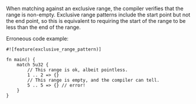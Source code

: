 When matching against an exclusive range, the compiler verifies that the range
is non-empty. Exclusive range patterns include the start point but not the end
point, so this is equivalent to requiring the start of the range to be less
than the end of the range.

Erroneous code example:

```compile_fail,E0579
#![feature(exclusive_range_pattern)]

fn main() {
    match 5u32 {
        // This range is ok, albeit pointless.
        1 .. 2 => {}
        // This range is empty, and the compiler can tell.
        5 .. 5 => {} // error!
    }
}
```
